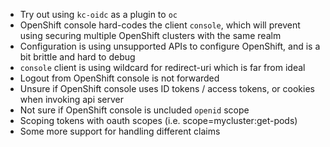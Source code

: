 * Try out using `kc-oidc` as a plugin to `oc`
* OpenShift console hard-codes the client `console`, which will prevent using securing multiple OpenShift clusters with the same realm
* Configuration is using unsupported APIs to configure OpenShift, and is a bit brittle and hard to debug
* `console` client is using wildcard for redirect-uri which is far from ideal
* Logout from OpenShift console is not forwarded
* Unsure if OpenShift console uses ID tokens / access tokens, or cookies when invoking api server
* Not sure if OpenShift console is uncluded `openid` scope
* Scoping tokens with oauth scopes (i.e. scope=mycluster:get-pods)
* Some more support for handling different claims
